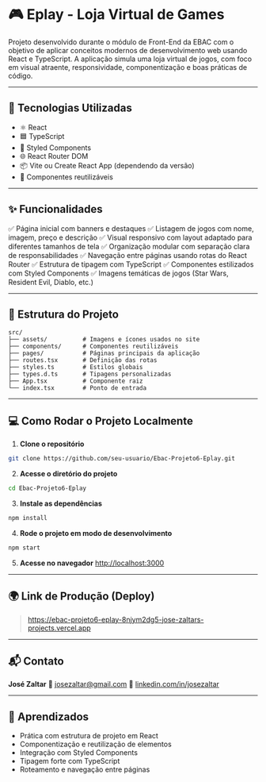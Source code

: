 # 🎮 Eplay - Loja Virtual de Games

Projeto desenvolvido durante o módulo de Front-End da EBAC com o objetivo de aplicar conceitos modernos de desenvolvimento web usando React e TypeScript.
A aplicação simula uma loja virtual de jogos, com foco em visual atraente, responsividade, componentização e boas práticas de código.

---

## 🚀 Tecnologias Utilizadas

- ⚛️ React
- 🟦 TypeScript
- 💅 Styled Components
- 🌐 React Router DOM
- 📦 Vite ou Create React App (dependendo da versão)
- 🧱 Componentes reutilizáveis

---

## ✨ Funcionalidades

✅ Página inicial com banners e destaques
✅ Listagem de jogos com nome, imagem, preço e descrição
✅ Visual responsivo com layout adaptado para diferentes tamanhos de tela
✅ Organização modular com separação clara de responsabilidades
✅ Navegação entre páginas usando rotas do React Router
✅ Estrutura de tipagem com TypeScript
✅ Componentes estilizados com Styled Components
✅ Imagens temáticas de jogos (Star Wars, Resident Evil, Diablo, etc.)

---

## 📂 Estrutura do Projeto

```
src/
├── assets/          # Imagens e ícones usados no site
├── components/      # Componentes reutilizáveis
├── pages/           # Páginas principais da aplicação
├── routes.tsx       # Definição das rotas
├── styles.ts        # Estilos globais
├── types.d.ts       # Tipagens personalizadas
├── App.tsx          # Componente raiz
└── index.tsx        # Ponto de entrada
```

---

## 💻 Como Rodar o Projeto Localmente

1. **Clone o repositório**
```bash
git clone https://github.com/seu-usuario/Ebac-Projeto6-Eplay.git
```

2. **Acesse o diretório do projeto**
```bash
cd Ebac-Projeto6-Eplay
```

3. **Instale as dependências**
```bash
npm install
```

4. **Rode o projeto em modo de desenvolvimento**
```bash
npm start
```

5. **Acesse no navegador**
[http://localhost:3000](http://localhost:3000)

---

## 🌍 Link de Produção (Deploy)

> https://ebac-projeto6-eplay-8njym2dg5-jose-zaltars-projects.vercel.app

---

## 📬 Contato

**José Zaltar**
📧 josezaltar@gmail.com
🔗 [linkedin.com/in/josezaltar](https://www.linkedin.com/in/josezaltar)

---

## 🧠 Aprendizados

- Prática com estrutura de projeto em React
- Componentização e reutilização de elementos
- Integração com Styled Components
- Tipagem forte com TypeScript
- Roteamento e navegação entre páginas
